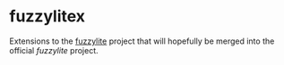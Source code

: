 # fuzzylitex

Extensions to the [fuzzylite](http://www.fuzzylite.com) project that will hopefully be merged into the official *fuzzylite* project.
